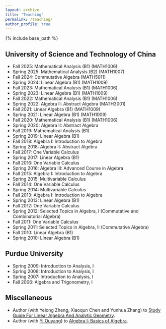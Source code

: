 ```yaml
---
layout: archive
title: "Teaching"
permalink: /teaching/
author_profile: true
---
```


{% include base_path %}

## University of Science and Technology of China 
* Fall 2025: Mathematical Analysis (B1) (MATH1006) 
* Spring 2025: Mathematical Analysis (B2) (MATH1007) 
* Fall 2024: Commutative Algebra (MATH5011)
* Spring 2024: Linear Algebra (B1) (MATH1009)
* Fall 2023: Mathematical Analysis (B1) (MATH1006) 
* Spring 2023: Linear Algebra (B1) (MATH1009)
* Fall 2022: Mathematical Analysis (B1) (MATH1006) 
* Spring 2022: Algebra II: Abstract Algebra (MATH3001)
* Fall 2021: Linear Algebra (B1) (MATH1009) 
* Spring 2021: Linear Algebra (B1) (MATH1009) 
* Fall 2020: Mathematical Analysis (B1) (MATH1006) 
* Spring 2020: Algebra II: Abstract Algebra
* Fall 2019: Mathematical Analysis (B1) 
* Spring 2019: Linear Algebra (B1)
* Fall 2018: Algebra I: Introduction to Algebra
* Spring 2018: Algebra II: Abstract Algebra
* Fall 2017: One Variable Calculus
* Spring 2017: Linear Algebra (B1) 
* Fall 2016: One Variable Calculus
* Spring 2016: Algebra III: Advanced Course in Algebra
* Fall 2015: Algebra I: Introduction to Algebra
* Spring 2015: Multivariable Calculus
* Fall 2014: One Variable Calculus 
* Spring 2014: Multivariable Calculus
* Fall 2013: Algebra I: Introduction to Algebra  
* Spring 2013: Linear Algebra (B1) 
* Fall 2012: One Variable Calculus 
* Spring 2012: Selected Topics in Algebra, I (Commutative and Combinatorial Algebra) 
* Fall 2011: One Variable Calculus 
* Spring 2011: Selected Topics in Algebra, II (Commutative Algebra)
* Fall 2010: Linear Algebra (B1)
* Spring 2010: Linear Algebra (B1)

## Purdue University
* Spring 2009:  Introduction to Analysis, I 
* Spring 2008:  Introduction to Analysis, I 
* Spring 2007:  Introduction to Analysis, I 
* Fall 2006:  Algebra and Trigonometry, I 

## Miscellaneous
* Author (with Yelong Zheng, Xiaoqun Chen and Yunhua Zhang) to [Study Guide For Linear Algebra And Analytic Geometry](./files/LAAG.html). 
* Author (with [Yi Ouyang](http://staff.ustc.edu.cn/~yiouyang/)) to [Algebra I: Basics of Algebra](./files/daishuxuejichu.png).
